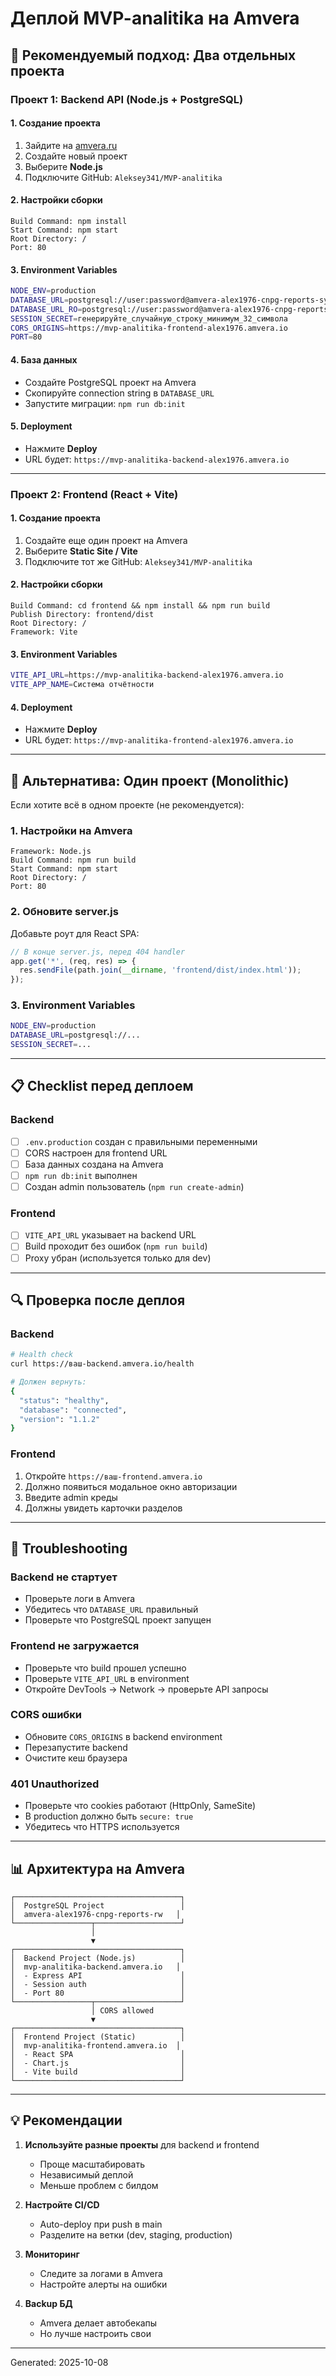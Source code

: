 # Деплой MVP-analitika на Amvera

## 🎯 Рекомендуемый подход: Два отдельных проекта

### **Проект 1: Backend API (Node.js + PostgreSQL)**

#### 1. Создание проекта
1. Зайдите на [amvera.ru](https://amvera.ru)
2. Создайте новый проект
3. Выберите **Node.js**
4. Подключите GitHub: `Aleksey341/MVP-analitika`

#### 2. Настройки сборки
```
Build Command: npm install
Start Command: npm start
Root Directory: /
Port: 80
```

#### 3. Environment Variables
```bash
NODE_ENV=production
DATABASE_URL=postgresql://user:password@amvera-alex1976-cnpg-reports-system-rw:5432/dbname
DATABASE_URL_RO=postgresql://user:password@amvera-alex1976-cnpg-reports-system-ro:5432/dbname
SESSION_SECRET=генерируйте_случайную_строку_минимум_32_символа
CORS_ORIGINS=https://mvp-analitika-frontend-alex1976.amvera.io
PORT=80
```

#### 4. База данных
- Создайте PostgreSQL проект на Amvera
- Скопируйте connection string в `DATABASE_URL`
- Запустите миграции: `npm run db:init`

#### 5. Deployment
- Нажмите **Deploy**
- URL будет: `https://mvp-analitika-backend-alex1976.amvera.io`

---

### **Проект 2: Frontend (React + Vite)**

#### 1. Создание проекта
1. Создайте еще один проект на Amvera
2. Выберите **Static Site / Vite**
3. Подключите тот же GitHub: `Aleksey341/MVP-analitika`

#### 2. Настройки сборки
```
Build Command: cd frontend && npm install && npm run build
Publish Directory: frontend/dist
Root Directory: /
Framework: Vite
```

#### 3. Environment Variables
```bash
VITE_API_URL=https://mvp-analitika-backend-alex1976.amvera.io
VITE_APP_NAME=Система отчётности
```

#### 4. Deployment
- Нажмите **Deploy**
- URL будет: `https://mvp-analitika-frontend-alex1976.amvera.io`

---

## 🔧 Альтернатива: Один проект (Monolithic)

Если хотите всё в одном проекте (не рекомендуется):

### 1. Настройки на Amvera
```
Framework: Node.js
Build Command: npm run build
Start Command: npm start
Root Directory: /
Port: 80
```

### 2. Обновите server.js
Добавьте роут для React SPA:

```javascript
// В конце server.js, перед 404 handler
app.get('*', (req, res) => {
  res.sendFile(path.join(__dirname, 'frontend/dist/index.html'));
});
```

### 3. Environment Variables
```bash
NODE_ENV=production
DATABASE_URL=postgresql://...
SESSION_SECRET=...
```

---

## 📋 Checklist перед деплоем

### Backend
- [ ] `.env.production` создан с правильными переменными
- [ ] CORS настроен для frontend URL
- [ ] База данных создана на Amvera
- [ ] `npm run db:init` выполнен
- [ ] Создан admin пользователь (`npm run create-admin`)

### Frontend
- [ ] `VITE_API_URL` указывает на backend URL
- [ ] Build проходит без ошибок (`npm run build`)
- [ ] Proxy убран (используется только для dev)

---

## 🔍 Проверка после деплоя

### Backend
```bash
# Health check
curl https://ваш-backend.amvera.io/health

# Должен вернуть:
{
  "status": "healthy",
  "database": "connected",
  "version": "1.1.2"
}
```

### Frontend
1. Откройте `https://ваш-frontend.amvera.io`
2. Должно появиться модальное окно авторизации
3. Введите admin креды
4. Должны увидеть карточки разделов

---

## 🐛 Troubleshooting

### Backend не стартует
- Проверьте логи в Amvera
- Убедитесь что `DATABASE_URL` правильный
- Проверьте что PostgreSQL проект запущен

### Frontend не загружается
- Проверьте что build прошел успешно
- Проверьте `VITE_API_URL` в environment
- Откройте DevTools → Network → проверьте API запросы

### CORS ошибки
- Обновите `CORS_ORIGINS` в backend environment
- Перезапустите backend
- Очистите кеш браузера

### 401 Unauthorized
- Проверьте что cookies работают (HttpOnly, SameSite)
- В production должно быть `secure: true`
- Убедитесь что HTTPS используется

---

## 📊 Архитектура на Amvera

```
┌─────────────────────────────────────┐
│  PostgreSQL Project                 │
│  amvera-alex1976-cnpg-reports-rw   │
└─────────────────┬───────────────────┘
                  │
                  ▼
┌─────────────────────────────────────┐
│  Backend Project (Node.js)          │
│  mvp-analitika-backend.amvera.io   │
│  - Express API                      │
│  - Session auth                     │
│  - Port 80                          │
└─────────────────┬───────────────────┘
                  │ CORS allowed
                  ▼
┌─────────────────────────────────────┐
│  Frontend Project (Static)          │
│  mvp-analitika-frontend.amvera.io  │
│  - React SPA                        │
│  - Chart.js                         │
│  - Vite build                       │
└─────────────────────────────────────┘
```

---

## 💡 Рекомендации

1. **Используйте разные проекты** для backend и frontend
   - Проще масштабировать
   - Независимый деплой
   - Меньше проблем с билдом

2. **Настройте CI/CD**
   - Auto-deploy при push в main
   - Разделите на ветки (dev, staging, production)

3. **Мониторинг**
   - Следите за логами в Amvera
   - Настройте алерты на ошибки

4. **Backup БД**
   - Amvera делает автобекапы
   - Но лучше настроить свои

---

Generated: 2025-10-08
